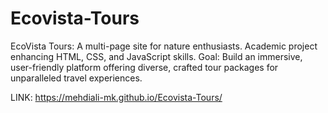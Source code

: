# Ecovista-Tours
EcoVista Tours: A multi-page site for nature enthusiasts. Academic project enhancing HTML, CSS, and JavaScript skills. Goal: Build an immersive, user-friendly platform offering diverse, crafted tour packages for unparalleled travel experiences.

LINK: https://mehdiali-mk.github.io/Ecovista-Tours/ 
